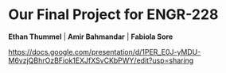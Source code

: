 # Our Final Project for ENGR-228  

**Ethan Thummel** | **Amir Bahmandar** | **Fabiola Sore**

<https://docs.google.com/presentation/d/1PER_E0J-yMDU-M6vzjQBhrOzBFiok1EXJfXSvCKbPWY/edit?usp=sharing>
